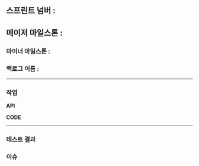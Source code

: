 ## 스프린트 넘버  : 
## 메이저 마일스톤 :
### 마이너 마일스톤 :
### 백로그 이름 :


***
### 작업

**API**

**CODE** 


***
### 테스트 결과



### 이슈
